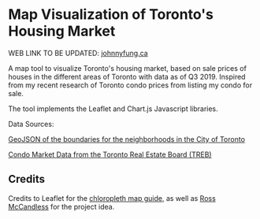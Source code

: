 # Map Visualization of Toronto's Housing Market

WEB LINK TO BE UPDATED:
[johnnyfung.ca](https://www.johnnyfung.ca)


A map tool to visualize Toronto's housing market, based on sale prices of houses in the different areas of Toronto with data as of Q3 2019. Inspired from my recent research of Toronto condo prices from listing my condo for sale. 

The tool implements the Leaflet and Chart.js Javascript libraries. 

Data Sources:

[GeoJSON of the boundaries for the neighborhoods in the City of Toronto](https://open.toronto.ca/dataset/neighbourhoods/)

[Condo Market Data from the Toronto Real Estate Board (TREB)](http://www.trebhome.com/index.php/market-news/condo-market-report/condo-market-report-archive)

## Credits
Credits to Leaflet for the [chloropleth map guide](https://leafletjs.com/examples/choropleth/), as well as 
[Ross McCandless](https://github.com/Ross-McCandless) for the project idea.
